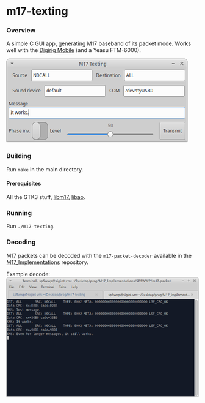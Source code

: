 # m17-texting

### Overview
A simple C GUI app, generating M17 baseband of its packet mode. Works well with the [Digirig Mobile](https://github.com/softcomplex/Digirig-Mobile) (and a Yeasu FTM-6000).

![Main app window](./imgs/app.png)

### Building
Run `make` in the main directory.

#### Prerequisites
All the GTK3 stuff, [libm17](https://github.com/M17-Project/libm17), [libao](https://github.com/xiph/libao).

### Running
Run `./m17-texting`.

### Decoding
M17 packets can be decoded with the `m17-packet-decoder` available in the [M17_Implementations](https://github.com/M17-Project/M17_Implementations) repository.

Example decode:
![Example decode in a Linux terminal](./imgs/decode.png)
